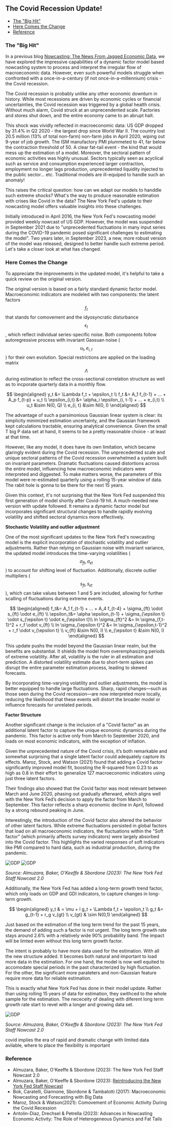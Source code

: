 #

## The Covid Recession Update!

- [The "Big Hit"](#introduction)
- [Here Comes the Change](#change)
- [Reference](#ref)


### The "Big Hit" <a name="introduction"></a>

In a previous blog [Nowcasting: The News From Jagged Economic Data](https://skybluerw.github.io/2023/05/25/news-from-ragged-data.html), we have explored the impressive capabilities of a dynamic factor model based nowcasting system to process and interpret the irregular flow of macroeconomic data. However, even such powerful models struggle when confronted with a once-in-a-century (if not once-in-a-millennium) crisis - the Covid recession.

The Covid recession is probably unlike any other economic downturn in history. While most recessions are driven by economic cycles or financial uncertainties, the Covid recession was triggered by a global health crisis. Without much alarm, Covid struck at an unprecendented scale. Factories and stores shut down, and the entire economy came to an abrupt halt.

This shock was vividly reflected in macroeconomic data: US GDP dropped by 31.4% in Q2 2020 - the largest drop since World War II. The country lost 20.5 million (13% of total non-farm) non-farm jobs in April 2020, wiping out 9-year of job growth. The ISM manufactory PMI plummeted to 41, far below the contraction threshold of 50. A clear fat-tail event - the kind that would mess up the estimation of a model. Moreover, the sectoral pattern of economic activities was highly unusual. Sectors typically seen as acyclical such as service and consumption experienced larger contraction, employment no longer lags production, unprecedented liquidity injected to the public sector... etc. Traditional models are ill-equiped to handle such an anomaly!

This raises the critical question: how can we adapt our models to handdle such extreme shocks? What's the way to produce reasonable estimation with crises like Covid in the data? The New York Fed's update to their nowcasting model offers valuable insights into these challenges.

Initially introduced in April 2016, the New York Fed's nowcasting model provided weekly nowcast of US GDP. However, the model was suspended in September 2021 due to "unprecedented fluctuations in many input series during the COVID-19 pandemic posed significant challenges to estimating the model". Two years later, in September 2023, a new, more robust version of the model was released, designed to better handle such extreme period. Let's take a closer look at what has changed.

### Here Comes the Change <a name="change"></a>

To appreciate the improvements in the updated model, it's helpful to take a quick review on the original version.

The original version is based on a fairly standard dynamic factor model. Macroeconomic indicators are modeled with two components: the latent factors $$f_t$$ that stands for comovement and the idyosyncratic disturbance $$\epsilon_t$$, which reflect individual series-specific noise. Both components follow autoregressive process with invariant Gassuan noise ($$u_t, e_{i,t}$$) for their own evolution. Special restrictions are applied on the loading matrix $$\Lambda$$ during estimation to reflect the cross-sectional correlation structure as well as to incporate quarterly data in a monthly flow.

$$
\begin{aligned}
y_t &= \Lambda f_t + \epsilon_t \\
f_t &= A_1 f_{t-1} + ... + A_p f_{t-p} + u_t \\ 
\epsilon_{i,t} &= \alpha_i \epsilon_{i, t-1} + ... + e_{i,t} \\ 
u_t &\sim N(0, Q) \\
e_{i, t} &\sim N(0, I)
\end{aligned}
$$

The advantage of such a parsimonious Gaussian linear system is clear: its simplicity minimized estimation uncertainty, and the Gaussian framework kept calculations tractable, ensuring analytical convenience. Given the small T big P data set at hand, it seems to be a pretty reasonable choice - at least at that time.

However, like any model, it does have its own limitation, which became glaringly evident during the Covid recession. The unprecedented scale and unique sectoral patterns of the Covid recession overwhelmed a system built on invariant parameters. Dramatic fluctuations caused distortions across the entire model, influencing how macroeconomic indicators were interpreted and diggested. To make matters worse, the parameters of this model were re-estimated quarterly using a rolling 15-year window of data. The rabit hole is gonna to be there for the next 15 years.

Given this context, it's not surprising that the New York Fed suspended this first generation of model shortly after Covid-19 hit. A much-needed new version with update followed. It remains a dynamic factor model but incorporates significant structural changes to handle rapidly evolving volatility and shifted sectoral dynamics more effectively.


**Stochastic Volatility and outlier adjustment**

One of the most significant updates to the New York Fed's nowcasting model is the explicit incorporation of stochastic volatility and outlier adjustments. Rather than relying on Gaussian noise with invariant variance, the updated model introduces the time-varying volatilities ($$\sigma_{ft}, \sigma_{\epsilon t}$$) to account for shifting level of fluctuation. Additionally, discrete outlier multipliers ($$s_{ft}, s_{\epsilon t}$$), which can take values between 1 and 5 are included, allowing for further scalling of fluctuations during extreme events.

$$
\begin{aligned}
f_t&= A_1 f_{t-1} + ... + A_4 f_{t-4} + \sigma_{ft} \odot s_{ft} \odot e_{ft} \\
\epsilon_t&= \alpha \epsilon_{t-1} + \sigma_{\epsilon t} \odot s_{\epsilon t} \odot e_{\epsilon t}\\
ln \sigma_{ft}^2 &= ln \sigma_{f,t-1}^2 + r_f \odot v_{ft} \\
ln \sigma_{\epsilon t}^2 &= ln \sigma_{\epsilon,t-1}^2 + r_f \odot v_{\epsilon t} \\
v_{ft} &\sim N(0, I) \\
e_{\epsilon t} &\sim N(0, I)
\end{aligned}
$$

This update pushs the model beyond the Gaussian linear realm, but the benefits are substantial. It shields the model from overemphasizing periods of extreme volatility. After all, volatility is the ruler in all estimation and prediction. A distorted volatility estimate due to short-term spikes can disrupt the entire parameter estimation process, leading to skewed forecasts.

By incorporating time-varying volatility and outlier adjustments, the model is better equipped to handle large fluctuations. Sharp, rapid changes—such as those seen during the Covid recession—are now interpreted more locally, reducing the likelihood that these events will distort the broader model or influence forecasts for unrelated periods. 

**Factor Structure**

Another significant change is the inclusion of a "Covid factor" as an additional latent factor to capture the unique economic dynamics during the pandemic. This factor is active only from March to September 2020, and loads on most economic indicators, with the exception of inflation.

Given the unprecedented nature of the Covid crisis, it’s both remarkable and somewhat surprising that a single latent factor could adequately capture its effects. Maroz, Stock, and Watson (2021) found that adding a Covid factor significantly improved model fit, boosting the R-squared from 0.23 to as high as 0.8 in their effort to generalize 127 macroeconomic indicators using just three latent factors.

Their findings also showed that the Covid factor was most relevant between March and June 2020, phasing out gradually afterward, which aligns well with the New York Fed’s decision to apply the factor from March to September. This factor reflects a sharp economic decline in April, followed by a strong rebound peaking in June.

Interestingly, the introduction of the Covid factor also altered the behavior of other latent factors. While extreme fluctuations persisted in global factors that load on all macroeconomic indicators, the fluctuations within the "Soft factor" (which primarily affects survey indicators) were largely absorbed into the Covid factor. This highlights the varied responses of soft indicators like PMI compared to hard data, such as industrial production, during the pandemic.

![GDP](https://raw.githubusercontent.com/SkyBlueRW/SkyBlueRW.github.io/main/_posts/asset/nowcast_factor.jpg)
![GDP](https://raw.githubusercontent.com/SkyBlueRW/SkyBlueRW.github.io/main/_posts/asset/nowcast_volatility.jpg)

*Source: Almuzara, Baker, O'Keeffe & Sbordone (2023): The New York Fed Staff Nowcast 2.0*


Additionally, the New York Fed has added a long-term growth trend factor, which only loads on GDP and GDI indicators, to capture changes in long-term growth.

$$
\begin{aligned}
y_t & = \mu + l g_t + \Lambda f_t + \epsilon_t \\
g_t &= g_{t-1} + r_g v_{gt} \\
v_{gt} & \sim N(0,1)
\end{aligned}
$$

Just based on the estimation of the long term trend for the past 15 years, the demand of adding such a factor is not urgent. The long term growth rate stays around 2.6% with a relatively wide 90% probability band. The impact will be limted even without this long term growth factor.

The intent is probably to have more data used for the estimation. With all the new structure added. It becomes both natural and important to load more data in the estimation. For one hand, the model is now well equited to accomodate special periods in the past characterized by high fluctuation. For the other, the significant more parateters and non-Gaussian feature require more data for reliable estimation. 

This is exactly what New York Fed has done in their model update. Rather than using rolling 15 years of data for estimation, they swithced to the whole sample for the estimation. The nececeity of dealing with diferent long term growth rate start to revel with a longer and growing data set.


![GDP](https://raw.githubusercontent.com/SkyBlueRW/SkyBlueRW.github.io/main/_posts/asset/us_gdp_lt_trend.jpg)

*Source: Almuzara, Baker, O'Keeffe & Sbordone (2023): The New York Fed Staff Nowcast 2.0*

covid implies the era of rapid and dramatic change
with limited data avilable, where to place the flexibility is important


### Reference <a name="ref"></a>
- Almuzara, Baker, O'Keeffe & Sbordone (2023): The New York Fed Staff Nowcast 2.0
- Almuzara, Baker, O'Keeffe & Sbordone (2023): [Reintroducing the New York Fed Staff Nowcast](https://libertystreeteconomics.newyorkfed.org/2023/09/reintroducing-the-new-york-fed-staff-nowcast/)
- Bok, Caratelli, Giannone, Sbordone & Tambalotti (2017): Macroeconomic Nowcasting and Forecasting with Big Data
- Maroz, Stock & Watson(2021): Comovement of Economic Activity During the Covid Recession
- Antolin-Diaz, Drechsel & Petrella (2023): Advances in Nowcasting Economic Activity: The Role of Heterogeneous Dynamics and Fat Tails
